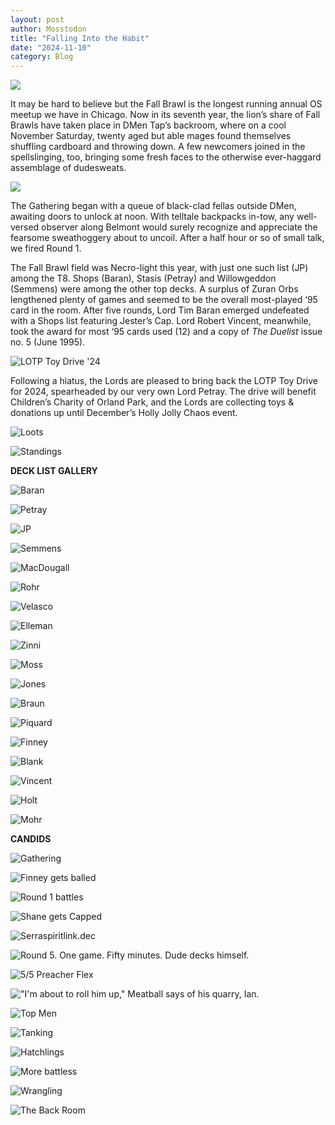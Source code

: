 ```yaml
---
layout: post
author: Mosstodon
title: "Falling Into the Habit"
date: "2024-11-10"
category: Blog
---
```


![](/assets/images/banners/baron.jpg)

It may be hard to believe but the Fall Brawl is the longest running annual OS meetup we have in Chicago. Now in its seventh year, the lion’s share of Fall Brawls have taken place in DMen Tap’s backroom, where on a cool November Saturday, twenty aged but able mages found themselves shuffling cardboard and throwing down. A few newcomers joined in the spellslinging, too, bringing some fresh faces to the otherwise ever-haggard assemblage of dudesweats.

![](/assets/images/fallbrawl7/FB7.png)

The Gathering began with a queue of black-clad fellas outside DMen, awaiting doors to unlock at noon. With telltale backpacks in-tow, any well-versed observer along Belmont would surely recognize and appreciate the fearsome sweathoggery about to uncoil. After a half hour or so of small talk, we fired Round 1.

The Fall Brawl field was Necro-light this year, with just one such list (JP) among the T8. Shops (Baran), Stasis (Petray) and Willowgeddon (Semmens) were among the other top decks. A surplus of Zuran Orbs lengthened plenty of games and seemed to be the overall most-played ‘95 card in the room. After five rounds, Lord Tim Baran emerged undefeated with a Shops list featuring Jester’s Cap. Lord Robert Vincent, meanwhile, took the award for most ‘95 cards used (12) and a copy of *The Duelist* issue no. 5 (June 1995).

![LOTP Toy Drive '24](/assets/images/fallbrawl7/lotptoydrive.jpg)

Following a hiatus, the Lords are pleased to bring back the LOTP Toy Drive for 2024, spearheaded by our very own Lord Petray. The drive will benefit Children’s Charity of Orland Park, and the Lords are collecting toys & donations up until December’s Holly Jolly Chaos event.

![Loots](/assets/images/fallbrawl7/loots.jpg)

![Standings](/assets/images/fallbrawl7/standings.jpg)

**DECK LIST GALLERY**

![Baran](/assets/images/fallbrawl7/decklists/1baran.JPG)

![Petray](/assets/images/fallbrawl7/decklists/2petray.jpg)

![JP](/assets/images/fallbrawl7/decklists/3jp.jpg)

![Semmens](/assets/images/fallbrawl7/decklists/4semmens.jpg)

![MacDougall](/assets/images/fallbrawl7/decklists/5macdougall.jpg)

![Rohr](/assets/images/fallbrawl7/decklists/6rohr.jpg)

![Velasco](/assets/images/fallbrawl7/decklists/7velasco.jpg)

![Elleman](/assets/images/fallbrawl7/decklists/8elleman.jpg)

![Zinni](/assets/images/fallbrawl7/decklists/9zinni.png)

![Moss](/assets/images/fallbrawl7/decklists/10moss.jpg)

![Jones](/assets/images/fallbrawl7/decklists/11jones.jpg)

![Braun](/assets/images/fallbrawl7/decklists/12braun.jpg)

![Piquard](/assets/images/fallbrawl7/decklists/13piquard.jpg)

![Finney](/assets/images/fallbrawl7/decklists/14finney.jpg)

![Blank](/assets/images/fallbrawl7/decklists/15blank.jpg)

![Vincent](/assets/images/fallbrawl7/decklists/16vincent.jpg)

![Holt](/assets/images/fallbrawl7/decklists/17holt.JPG)

![Mohr](/assets/images/fallbrawl7/decklists/20mohr.jpg)

**CANDIDS**

![Gathering](/assets/images/fallbrawl7/gathering.jpg)

![Finney gets balled](/assets/images/fallbrawl7/finneyballed.jpg)

![Round 1 battles](/assets/images/fallbrawl7/battles2.jpg)

![Shane gets Capped](/assets/images/fallbrawl7/capped.jpg)

![Serraspiritlink.dec](/assets/images/fallbrawl7/macdougallvspiquardo.jpg)

![Round 5. One game. Fifty minutes. Dude decks himself.](/assets/images/fallbrawl7/walkerballed.jpg)

![5/5 Preacher Flex](/assets/images/fallbrawl7/preacherflex.jpg)

!["I'm about to roll him up," Meatball says of his quarry, Ian.](/assets/images/fallbrawl7/petrayvsblank.jpg)

![Top Men](/assets/images/fallbrawl7/baranvssemmens.jpg)

![Tanking](/assets/images/fallbrawl7/mosstank.jpg)

![Hatchlings](/assets/images/fallbrawl7/piquardovsfinney.jpg)

![More battless](/assets/images/fallbrawl7/battles1.jpg)

![Wrangling](/assets/images/fallbrawl7/rounds.jpg)

![The Back Room](/assets/images/fallbrawl7/backroom.jpg)
